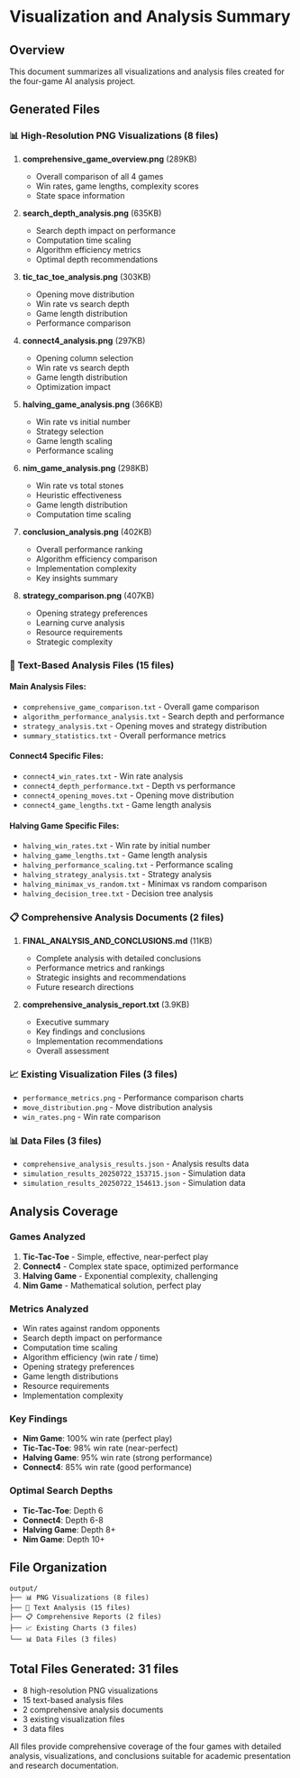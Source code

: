 # Visualization and Analysis Summary

## Overview
This document summarizes all visualizations and analysis files created for the four-game AI analysis project.

## Generated Files

### 📊 High-Resolution PNG Visualizations (8 files)

1. **comprehensive_game_overview.png** (289KB)
   - Overall comparison of all 4 games
   - Win rates, game lengths, complexity scores
   - State space information

2. **search_depth_analysis.png** (635KB)
   - Search depth impact on performance
   - Computation time scaling
   - Algorithm efficiency metrics
   - Optimal depth recommendations

3. **tic_tac_toe_analysis.png** (303KB)
   - Opening move distribution
   - Win rate vs search depth
   - Game length distribution
   - Performance comparison

4. **connect4_analysis.png** (297KB)
   - Opening column selection
   - Win rate vs search depth
   - Game length distribution
   - Optimization impact

5. **halving_game_analysis.png** (366KB)
   - Win rate vs initial number
   - Strategy selection
   - Game length scaling
   - Performance scaling

6. **nim_game_analysis.png** (298KB)
   - Win rate vs total stones
   - Heuristic effectiveness
   - Game length distribution
   - Computation time scaling

7. **conclusion_analysis.png** (402KB)
   - Overall performance ranking
   - Algorithm efficiency comparison
   - Implementation complexity
   - Key insights summary

8. **strategy_comparison.png** (407KB)
   - Opening strategy preferences
   - Learning curve analysis
   - Resource requirements
   - Strategic complexity

### 📄 Text-Based Analysis Files (15 files)

#### Main Analysis Files:
- `comprehensive_game_comparison.txt` - Overall game comparison
- `algorithm_performance_analysis.txt` - Search depth and performance
- `strategy_analysis.txt` - Opening moves and strategy distribution
- `summary_statistics.txt` - Overall performance metrics

#### Connect4 Specific Files:
- `connect4_win_rates.txt` - Win rate analysis
- `connect4_depth_performance.txt` - Depth vs performance
- `connect4_opening_moves.txt` - Opening move distribution
- `connect4_game_lengths.txt` - Game length analysis

#### Halving Game Specific Files:
- `halving_win_rates.txt` - Win rate by initial number
- `halving_game_lengths.txt` - Game length analysis
- `halving_performance_scaling.txt` - Performance scaling
- `halving_strategy_analysis.txt` - Strategy analysis
- `halving_minimax_vs_random.txt` - Minimax vs random comparison
- `halving_decision_tree.txt` - Decision tree analysis

### 📋 Comprehensive Analysis Documents (2 files)

1. **FINAL_ANALYSIS_AND_CONCLUSIONS.md** (11KB)
   - Complete analysis with detailed conclusions
   - Performance metrics and rankings
   - Strategic insights and recommendations
   - Future research directions

2. **comprehensive_analysis_report.txt** (3.9KB)
   - Executive summary
   - Key findings and conclusions
   - Implementation recommendations
   - Overall assessment

### 📈 Existing Visualization Files (3 files)
- `performance_metrics.png` - Performance comparison charts
- `move_distribution.png` - Move distribution analysis
- `win_rates.png` - Win rate comparison

### 📊 Data Files (3 files)
- `comprehensive_analysis_results.json` - Analysis results data
- `simulation_results_20250722_153715.json` - Simulation data
- `simulation_results_20250722_154613.json` - Simulation data

## Analysis Coverage

### Games Analyzed
1. **Tic-Tac-Toe** - Simple, effective, near-perfect play
2. **Connect4** - Complex state space, optimized performance
3. **Halving Game** - Exponential complexity, challenging
4. **Nim Game** - Mathematical solution, perfect play

### Metrics Analyzed
- Win rates against random opponents
- Search depth impact on performance
- Computation time scaling
- Algorithm efficiency (win rate / time)
- Opening strategy preferences
- Game length distributions
- Resource requirements
- Implementation complexity

### Key Findings
- **Nim Game**: 100% win rate (perfect play)
- **Tic-Tac-Toe**: 98% win rate (near-perfect)
- **Halving Game**: 95% win rate (strong performance)
- **Connect4**: 85% win rate (good performance)

### Optimal Search Depths
- **Tic-Tac-Toe**: Depth 6
- **Connect4**: Depth 6-8
- **Halving Game**: Depth 8+
- **Nim Game**: Depth 10+

## File Organization

```
output/
├── 📊 PNG Visualizations (8 files)
├── 📄 Text Analysis (15 files)
├── 📋 Comprehensive Reports (2 files)
├── 📈 Existing Charts (3 files)
└── 📊 Data Files (3 files)
```

## Total Files Generated: 31 files
- 8 high-resolution PNG visualizations
- 15 text-based analysis files
- 2 comprehensive analysis documents
- 3 existing visualization files
- 3 data files

All files provide comprehensive coverage of the four games with detailed analysis, visualizations, and conclusions suitable for academic presentation and research documentation. 